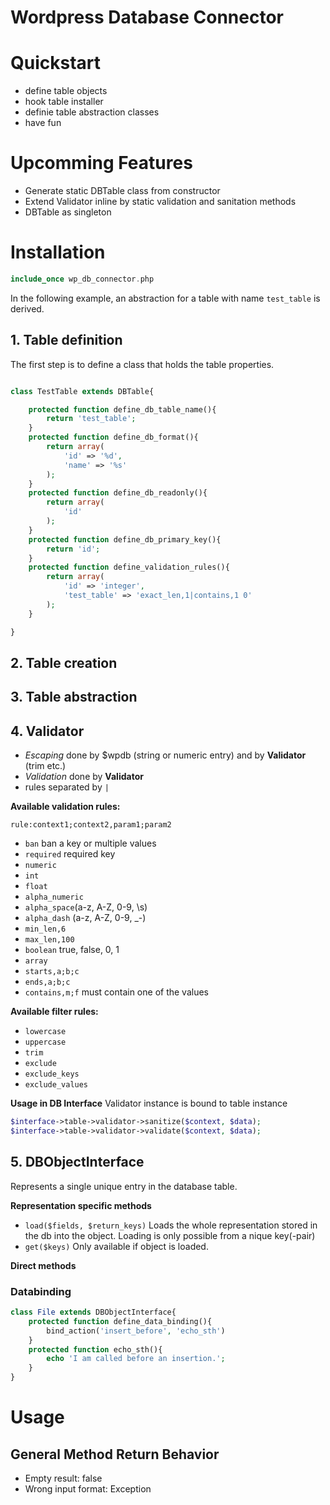 # Wordpress Database Connector

# Quickstart
- define table objects
- hook table installer
- definie table abstraction classes
- have fun

# Upcomming Features
- Generate static DBTable class from constructor
- Extend Validator inline by static validation and sanitation methods
- DBTable as singleton

# Installation

```php
include_once wp_db_connector.php
```

In the following example, an abstraction for a table with name `test_table` is derived.

## 1. Table definition
The first step is to define a class that holds the table properties.

```php

class TestTable extends DBTable{

    protected function define_db_table_name(){
        return 'test_table';
    }
    protected function define_db_format(){
        return array(
            'id' => '%d',
            'name' => '%s'
        );
    }
    protected function define_db_readonly(){
        return array(
            'id'
        );
    }
    protected function define_db_primary_key(){
        return 'id';
    }
    protected function define_validation_rules(){
        return array(
            'id' => 'integer',
            'test_table' => 'exact_len,1|contains,1 0'
        );
    }

}
```

## 2. Table creation

## 3. Table abstraction

## 4. Validator

- *Escaping* done by $wpdb (string or numeric entry) and by **Validator** (trim etc.)
- *Validation* done by **Validator**
- rules separated by `|`



**Available validation rules:**

`rule:context1;context2,param1;param2`

- `ban` ban a key or multiple values
- `required` required key
- `numeric`
- `int`
- `float`
- `alpha_numeric`
- `alpha_space`(a-z, A-Z, 0-9, \s)
- `alpha_dash` (a-z, A-Z, 0-9, _-)
- `min_len,6`
- `max_len,100`
- `boolean` true, false, 0, 1
- `array`
- `starts,a;b;c`
- `ends,a;b;c`
- `contains,m;f` must contain one of the values

**Available filter rules:**
- `lowercase`
- `uppercase`
- `trim`
- `exclude`
- `exclude_keys`
- `exclude_values`


**Usage in DB Interface**
Validator instance is bound to table instance
```php
$interface->table->validator->sanitize($context, $data);
$interface->table->validator->validate($context, $data);
```

## 5. DBObjectInterface

Represents a single unique entry in the database table.

**Representation specific methods**
- `load($fields, $return_keys)`
	Loads the whole representation stored in the db into the object. Loading is only possible from a nique key(-pair)
- `get($keys)`
	Only available if object is loaded.

**Direct methods**



### Databinding

```php
class File extends DBObjectInterface{
    protected function define_data_binding(){
        bind_action('insert_before', 'echo_sth')
    }
    protected function echo_sth(){
    	echo 'I am called before an insertion.';
    }
}
```


# Usage

## General Method Return Behavior

- Empty result: false
- Wrong input format: Exception